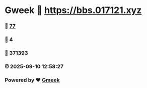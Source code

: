 # Gweek :link: https://bbs.017121.xyz 
### :page_facing_up: [77](https://bbs.017121.xyz/tag.html) 
### :speech_balloon: 4 
### :hibiscus: 371393 
### :alarm_clock: 2025-09-10 12:58:27 
### Powered by :heart: [Gmeek](https://github.com/Meekdai/Gmeek)
